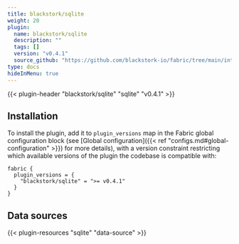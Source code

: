 ```yaml
---
title: blackstork/sqlite
weight: 20
plugin:
  name: blackstork/sqlite
  description: ""
  tags: []
  version: "v0.4.1"
  source_github: "https://github.com/blackstork-io/fabric/tree/main/internal/sqlite/"
type: docs
hideInMenu: true
---
```


{{< plugin-header "blackstork/sqlite" "sqlite" "v0.4.1" >}}

## Installation

To install the plugin, add it to `plugin_versions` map in the Fabric global configuration block (see [Global configuration]({{< ref "configs.md#global-configuration" >}}) for more details), with a version constraint restricting which available versions of the plugin the codebase is compatible with:

```hcl
fabric {
  plugin_versions = {
    "blackstork/sqlite" = ">= v0.4.1"
  }
}
```


## Data sources

{{< plugin-resources "sqlite" "data-source" >}}
